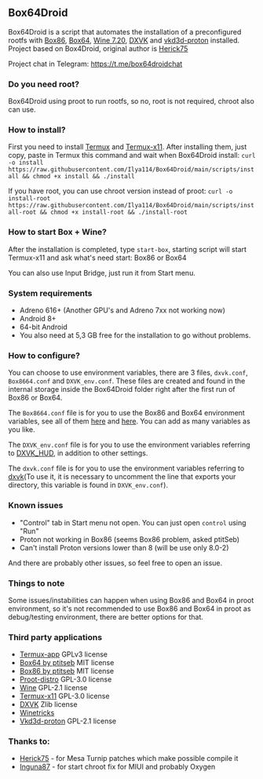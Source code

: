 ## Box64Droid
Box64Droid is a script that automates the installation of a preconfigured rootfs with [Box86](https://github.com/ptitSeb/box86), [Box64](https://github.com/ptitSeb/box64), [Wine 7.20](https://www.winehq.org/), [DXVK](https://github.com/doitsujin/dxvk) and [vkd3d-proton](https://github.com/HansKristian-Work/vkd3d-proton) installed. Project based on Box4Droid, original author is [Herick75](https://github.com/Herick75)

Project chat in Telegram: https://t.me/box64droidchat

### Do you need root?

Box64Droid using proot to run rootfs, so no, root is not required, chroot also can use.

### How to install?  

First you need to install [Termux](https://f-droid.org/en/packages/com.termux) and [Termux-x11](https://github.com/termux/termux-x11/actions/runs/4385798707). After installing them, just copy, paste in Termux this command and wait when Box64Droid install: `curl -o install https://raw.githubusercontent.com/Ilya114/Box64Droid/main/scripts/install && chmod +x install && ./install`

If you have root, you can use chroot version instead of proot: `curl -o install-root https://raw.githubusercontent.com/Ilya114/Box64Droid/main/scripts/install-root && chmod +x install-root && ./install-root`

### How to start Box + Wine?

After the installation is completed, type `start-box`, starting script will start Termux-x11 and ask what's need start: Box86 or Box64

You can also use Input Bridge, just run it from Start menu.

### System requirements 

- Adreno 616+ (Another GPU's and Adreno 7xx not working now)
- Android 8+ 
- 64-bit Android 
- You also need at 5,3 GB free for the installation to go without problems.

### How to configure?  

You can choose to use environment variables, there are 3 files, `dxvk.conf`, `Box8664.conf` and `DXVK_env.conf`. These files are created and found in the internal storage inside the Box64Droid folder right after the first run of Box86 or Box64.

The `Box8664.conf` file is for you to use the Box86 and Box64 environment variables, see all of them [here](https://github.com/ptitSeb/box86/blob/master/docs/USAGE.md#) and [here](https://github.com/ptitSeb/box64/blob/main/docs/USAGE.md). You can add as many variables as you like.

The `DXVK_env.conf` file is for you to use the environment variables referring to [DXVK_HUD](https://github.com/doitsujin/dxvk#hud), in addition to other settings.  

The `dxvk.conf` file is for you to use the environment variables referring to [dxvk](https://github.com/doitsujin/dxvk/blob/master/dxvk.conf)(To use it, it is necessary to uncomment the line that exports your directory, this variable is found in `DXVK_env.conf`).

### Known issues

- "Control" tab in Start menu not open. You can just open `control` using "Run"
- Proton not working in Box86 (seems Box86 problem, asked ptitSeb)
- Can't install Proton versions lower than 8 (will be use only 8.0-2)

And there are probably other issues, so feel free to open an issue.

### Things to note

Some issues/instabilities can happen when using Box86 and Box64 in proot environment, so it's not recommended to use Box86 and Box64 in proot as debug/testing environment, there are better options for that.

### Third party applications
- [Termux-app](https://github.com/termux/termux-app) GPLv3 license
- [Box64 by ptitseb](https://github.com/ptitSeb/box64) MIT license
- [Box86 by ptitseb](https://github.com/ptitSeb/box86) MIT license
- [Proot-distro](https://github.com/termux/proot-distro) GPL-3.0 license
- [Wine](https://wiki.winehq.org/Licensing) GPL-2.1 license
- [Termux-x11](https://github.com/termux/termux-x11) GPL-3.0 license
- [DXVK](https://github.com/doitsujin/dxvk) Zlib license 
- [Winetricks](https://wiki.winehq.org/Winetricks)
- [Vkd3d-proton](https://github.com/HansKristian-Work/vkd3d-proton) GPL-2.1 license

### Thanks to:
- [Herick75](https://github.com/Herick75) - for Mesa Turnip patches which make possible compile it
- [Inguna87](https://github.com/inguna87) - for start chroot fix for MIUI and probably Oxygen
